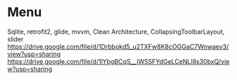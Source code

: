 # Menu
Sqlite, retrofit2, glide, mvvm, Clean Architecture, CollapsingToolbarLayout, slider
https://drive.google.com/file/d/1Drbbokd5_u2TXFw8K8cOGGaC7Wnwaev3/view?usp=sharing
https://drive.google.com/file/d/1lYbgBCqS__jW5SFYdGeLCeNLl8s30bxQ/view?usp=sharing

